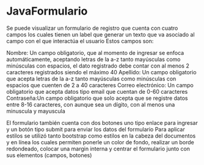 # JavaFormulario
Se puede visualizar un formulario de registro que cuenta con cuatro campos los cuales tienen un label que generar un texto que va asociado al campo con el que interactúa el usuario
Estos campos son:

Nombre: Un campo obligatorio, que al momento de ingresar se enfoca automáticamente, aceptando letras de la a-z tanto mayúsculas como minúsculas con espacios, el dato registrado debe contar con al menos 2 caracteres registrados siendo el máximo 40 
Apellido: Un campo obligatorio que acepta letras de la a-z tanto mayúsculas como minúsculas con espacios que cuenten de 2 a 40 caracteres
Correo electrónico: Un campo obligatorio que acepta datos tipo email que cuentan de 0-60 caracteres  
Contraseña:Un campo obligatorio que solo acepta que se registre datos entre 8-16 caracteres, con aunque sea un dígito, con al menos una minuscula y mayuscula

El formulario también cuenta con dos botones uno tipo enlace para ingresar y un botón tipo submit para enviar los datos del formulario 
Para aplicar estilos se utilizó tanto bootstrap como estilos en la cabeza del documentos y en línea los cuales permiten ponerle un color de fondo, realizar un borde redondeado, colocar una margin interna y centrar el formulario junto con sus elementos (campos, botones)

